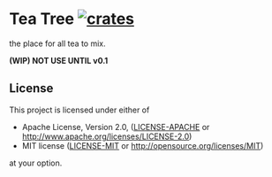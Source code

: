 # Tea Tree [![crates](http://meritbadge.herokuapp.com/teatree)](https://crates.io/crates/teatree)

the place for all tea to mix.

**(WIP) NOT USE UNTIL v0.1**

## License

This project is licensed under either of

 * Apache License, Version 2.0, ([LICENSE-APACHE](LICENSE-APACHE) or
   http://www.apache.org/licenses/LICENSE-2.0)
 * MIT license ([LICENSE-MIT](LICENSE-MIT) or
   http://opensource.org/licenses/MIT)

at your option.
